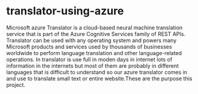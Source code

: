 # translator-using-azure
Microsoft azure Translator is a cloud-based neural machine translation service that is part of the Azure Cognitive Services family of REST APIs. Translator can be used with any operating system and powers many Microsoft products and services used by thousands of businesses worldwide to perform language translation and other language-related operations. 
In translator is use full in moden days in internet lots of information in the internets but most of them are probably in different languages that is difficult to understand so our azure translator comes in and use to translate small text or entire website.These are the purpose this project.
